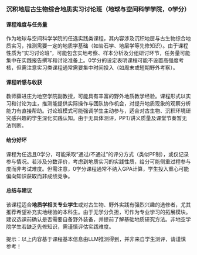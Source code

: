 ### 沉积地层古生物综合地质实习讨论班（地球与空间科学学院，0学分）

#### 课程难度与任务量  
作为地球与空间科学学院的任选实践类课程，其内容涉及沉积地层与古生物综合地质实习，推测需要一定的地质学基础（如岩石学、地层学等先修知识）。由于课程性质为“实习讨论班”，可能包含实地考察、样本分析及分组研讨环节，任务量可能集中在实践报告撰写和讨论准备上。0学分的设定表明课程可能不设置高强度考核，但需注意实习类课程通常需要集中时间投入（如周末或短期野外考察）。

#### 课程听感与收获  
教师薛进庄为地空学院副教授，可能具有丰富的野外地质教学经验。课程形式以实习和讨论为主，推测能提供实际操作与团队协作机会，对提升地质现象的观察分析能力有直接帮助。讨论班模式可能强调学生主动参与，适合对古生物、沉积环境研究感兴趣的学生深化实践认知。由于无具体测评，PPT/讲义质量及课堂节奏暂无法判断。

#### 给分好坏  
课程为任选且0学分，可能采取“通过/不通过”的评分方式（类似PF制），或仅记录参与情况。若涉及分数评价，考虑到地质实习的实践性质，给分可能侧重过程参与度而非考试难度。但需注意，0学分课程通常不纳入GPA计算，学生投入重心可能偏向知识获取而非成绩竞争。

#### 总结与建议  
该课程适合**地质学相关专业学生**或对古生物、野外实践有强烈兴趣的选修者，尤其推荐希望补充实地经验的本科生。由于无学分负担，可作为专业学习的拓展模块。建议选课前确认是否需要自备野外装备，并提前了解基础地质研究方法。非地空学院学生若缺乏先修知识，需谨慎评估实践难度。  

提示：以上内容基于课程基本信息由LLM推测得到，并非来自学生测评，请谨慎参考！